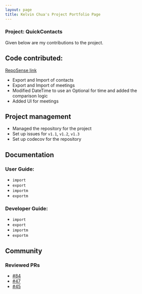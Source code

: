 ```yaml
---
layout: page
title: Kelvin Chua's Project Portfolio Page
---
```


### Project: QuickContacts

Given below are my contributions to the project.

## Code contributed:

[RepoSense link](https://nus-cs2103-ay2223s2.github.io/tp-dashboard/?search=&sort=groupTitle&sortWithin=title&timeframe=commit&mergegroup=&groupSelect=groupByRepos&breakdown=true&checkedFileTypes=docs~functional-code~test-code~other&since=2023-02-17&tabOpen=true&tabType=authorship&tabAuthor=chuakid&tabRepo=AY2223S2-CS2103T-T11-2%2Ftp%5Bmaster%5D&authorshipIsMergeGroup=false&authorshipFileTypes=docs~functional-code~test-code&authorshipIsBinaryFileTypeChecked=false&authorshipIsIgnoredFilesChecked=false)

* Export and Import of contacts
* Export and Import of meetings
* Modified DateTime to use an Optional for time and added the comparison logic
* Added UI for meetings

## Project management

* Managed the repository for the project
* Set up issues for `v1.1`, `v1.2`, `v1.3`
* Set up codecov for the repository

## Documentation

### User Guide:

* `import`
* `export`
* `importm`
* `exportm`

### Developer Guide:

* `import`
* `export`
* `importm`
* `exportm`

## Community

### Reviewed PRs
* [#84](https://github.com/AY2223S2-CS2103T-T11-2/tp/pull/84)
* [#47](https://github.com/AY2223S2-CS2103T-T11-2/tp/pull/67)
* [#45](https://github.com/AY2223S2-CS2103T-T11-2/tp/pull/45)
